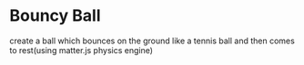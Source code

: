 # Bouncy Ball
create a ball which bounces on the ground like a tennis ball and then comes to rest(using matter.js physics engine)
